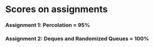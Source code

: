 # Scores on assignments

### Assignment 1: Percolation = 95%

### Assignment 2: Deques and Randomized Queues = 100%
